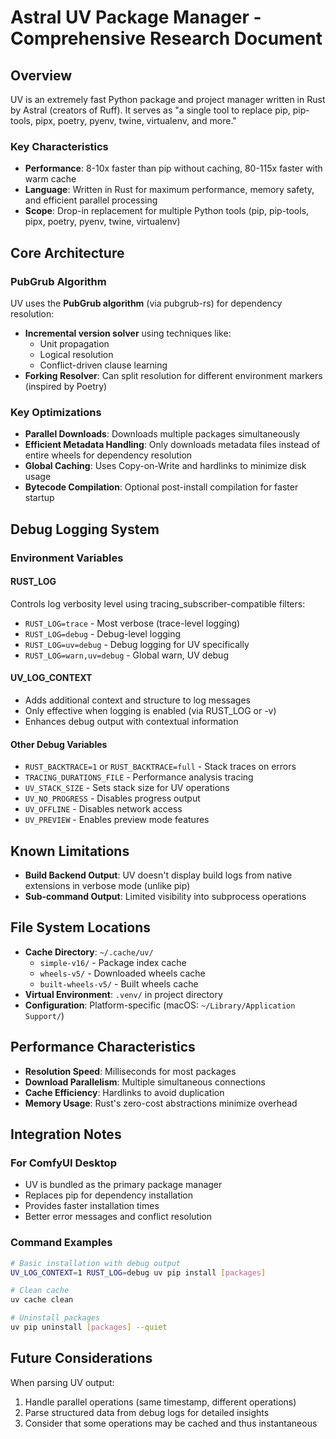 # Astral UV Package Manager - Comprehensive Research Document

## Overview
UV is an extremely fast Python package and project manager written in Rust by Astral (creators of Ruff). It serves as "a single tool to replace pip, pip-tools, pipx, poetry, pyenv, twine, virtualenv, and more."

### Key Characteristics
- **Performance**: 8-10x faster than pip without caching, 80-115x faster with warm cache
- **Language**: Written in Rust for maximum performance, memory safety, and efficient parallel processing
- **Scope**: Drop-in replacement for multiple Python tools (pip, pip-tools, pipx, poetry, pyenv, twine, virtualenv)

## Core Architecture

### PubGrub Algorithm
UV uses the **PubGrub algorithm** (via pubgrub-rs) for dependency resolution:
- **Incremental version solver** using techniques like:
  - Unit propagation
  - Logical resolution
  - Conflict-driven clause learning
- **Forking Resolver**: Can split resolution for different environment markers (inspired by Poetry)

### Key Optimizations
- **Parallel Downloads**: Downloads multiple packages simultaneously
- **Efficient Metadata Handling**: Only downloads metadata files instead of entire wheels for dependency resolution
- **Global Caching**: Uses Copy-on-Write and hardlinks to minimize disk usage
- **Bytecode Compilation**: Optional post-install compilation for faster startup

## Debug Logging System

### Environment Variables

#### RUST_LOG
Controls log verbosity level using tracing_subscriber-compatible filters:
- `RUST_LOG=trace` - Most verbose (trace-level logging)
- `RUST_LOG=debug` - Debug-level logging
- `RUST_LOG=uv=debug` - Debug logging for UV specifically
- `RUST_LOG=warn,uv=debug` - Global warn, UV debug

#### UV_LOG_CONTEXT
- Adds additional context and structure to log messages
- Only effective when logging is enabled (via RUST_LOG or -v)
- Enhances debug output with contextual information

#### Other Debug Variables
- `RUST_BACKTRACE=1` or `RUST_BACKTRACE=full` - Stack traces on errors
- `TRACING_DURATIONS_FILE` - Performance analysis tracing
- `UV_STACK_SIZE` - Sets stack size for UV operations
- `UV_NO_PROGRESS` - Disables progress output
- `UV_OFFLINE` - Disables network access
- `UV_PREVIEW` - Enables preview mode features

## Known Limitations

- **Build Backend Output**: UV doesn't display build logs from native extensions in verbose mode (unlike pip)
- **Sub-command Output**: Limited visibility into subprocess operations

## File System Locations

- **Cache Directory**: `~/.cache/uv/`
  - `simple-v16/` - Package index cache
  - `wheels-v5/` - Downloaded wheels cache
  - `built-wheels-v5/` - Built wheels cache
- **Virtual Environment**: `.venv/` in project directory
- **Configuration**: Platform-specific (macOS: `~/Library/Application Support/`)

## Performance Characteristics

- **Resolution Speed**: Milliseconds for most packages
- **Download Parallelism**: Multiple simultaneous connections
- **Cache Efficiency**: Hardlinks to avoid duplication
- **Memory Usage**: Rust's zero-cost abstractions minimize overhead

## Integration Notes

### For ComfyUI Desktop
- UV is bundled as the primary package manager
- Replaces pip for dependency installation
- Provides faster installation times
- Better error messages and conflict resolution

### Command Examples
```bash
# Basic installation with debug output
UV_LOG_CONTEXT=1 RUST_LOG=debug uv pip install [packages]

# Clean cache
uv cache clean

# Uninstall packages
uv pip uninstall [packages] --quiet
```

## Future Considerations

When parsing UV output:
1. Handle parallel operations (same timestamp, different operations)
2. Parse structured data from debug logs for detailed insights
3. Consider that some operations may be cached and thus instantaneous